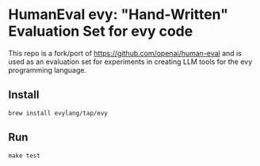 # HumanEval evy: "Hand-Written" Evaluation Set for evy code

This repo is a fork/port of https://github.com/openai/human-eval and is used as an evaluation set for experiments in creating LLM tools for the evy programming language.

## Install

```
brew install evylang/tap/evy
```

## Run

```
make test
```